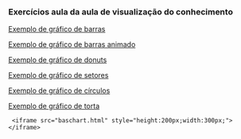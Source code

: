 <!DOCTYPE html>
<html>
   <head>
   </head>

   <body>
      <svg width = "400" height = "400"></svg>
      <H3>Exercícios aula da aula de visualização do conhecimento </H3>
      <p><a href="baschart.html">Exemplo de gráfico de barras</a></p>
      <p><a href="animated_baschart.html">Exemplo de gráfico de barras animado</a></p>
      <p><a href="donutchart.html">Exemplo de gráfico de donuts</a></p>
      <p><a href="circlechart.html">Exemplo de gráfico de setores</a></p>
      <p><a href="lineghaph.html">Exemplo de gráfico de círculos</a></p>
      <p><a href="piechart.html">Exemplo de gráfico de torta</a></p>

     <iframe src="baschart.html" style="height:200px;width:300px;"></iframe> 

     
   </body>
</html>
